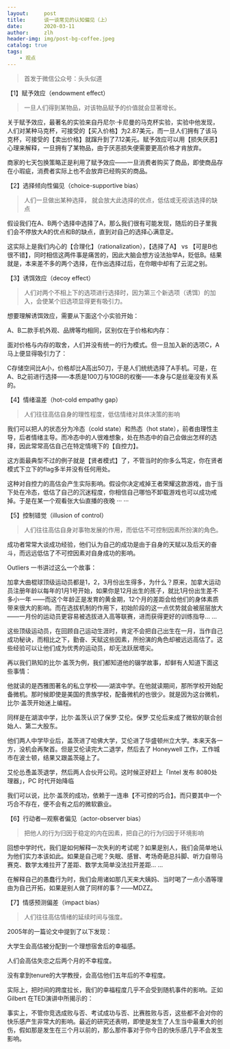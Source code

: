 ```yaml
---
layout:     post
title:      谈一谈常见的认知偏见（上）
date:       2020-03-11
author:     zlh
header-img: img/post-bg-coffee.jpeg
catalog: true
tags:
    - 观点
---
```


> 首发于微信公众号：头头似道

【1】赋予效应（endowment effect）

> 一旦人们得到某物品，对该物品赋予的价值就会显著增长。



关于赋予效应，最著名的实验来自丹尼尔·卡尼曼的马克杯实验，实验中他发现，人们对某种马克杯，可接受的【买入价格】为2.87美元，而一旦人们拥有了该马克杯，可接受的【卖出价格】就蹿升到了7.12美元。赋予效应可以用【损失厌恶】心理来解释，一旦拥有了某物品，由于厌恶损失便需要更高价格才肯放弃。



商家的七天包换策略正是利用了赋予效应——一旦消费者购买了商品，即使商品存在小瑕疵，消费者实际上也不会放弃已经购买的商品。



【2】选择倾向性偏见（choice-supportive bias）

> 人们一旦做出某种选择， 就会放大此选择的优点，低估或无视该选择的缺点





假设我们在A、B两个选择中选择了A，那么我们很有可能发现，随后的日子里我们会不停放大A的优点和B的缺点，直到对自己的选择心满意足。



这实际上是我们内心的【合理化】（rationalization），【选择了A】 vs 【可是B也很不错】，同时相信这两件事是痛苦的，因此大脑会想方设法抬举A，贬低B。结果就是，本来差不多的两个选择，在作出选择过后，在你眼中却有了云泥之别。





 【3】诱饵效应（decoy effect）

>人们对两个不相上下的选项进行选择时，因为第三个新选项（诱饵）的加入，会使某个旧选项显得更有吸引力。

想要理解诱饵效应，需要从下面这个小实验开始：



A、B二款手机外观、品牌等均相同，区别仅在于价格和内存：



面对价格与内存的取舍，人们并没有统一的行为模式。但一旦加入新的选项C，A马上便显得吸引力了：



C存储空间比A小，价格却比A高出50刀，于是人们统统选择了A手机。可是，在A、B之前进行选择——本质是100刀与10GB的权衡——本身与C是丝毫没有关系的。



【4】情绪温差（hot-cold empathy gap）

> 人们往往高估自身的理性程度，低估情绪对具体决策的影响





我们可以把人的状态分为冷态（cold state）和热态（hot state），前者由理性主导，后者情绪主导。而冷态中的人很难想象，处在热态中的自己会做出怎样的选择，因此常常高估自己在特定情境下的【自控力】。



这方面最典型不过的例子就是【贤者模式】了，不管当时的你多么笃定，你在贤者模式下立下的flag多半并没有任何用处。



这种对自控力的高估会产生实际影响。假设你决定戒掉王者荣耀这款游戏，由于当下处在冷态，低估了自己的沉迷程度，你相信自己哪怕不卸载游戏也可以成功戒掉。于是在某一个观看张大仙直播的夜晚 ··· ···



【5】控制错觉（illusion of control）

> 人们往往高估自身对事物发展的作用，而低估不可控制因素所扮演的角色。



成功者常常大谈成功经验，他们认为自己的成功是由于自身的天赋以及后天的奋斗，而远远低估了不可控因素对自身成功的影响。



Outliers 一书讲过这么一个故事：

加拿大曲棍球顶级运动员都是1，2，3月份出生得多，为什么？原来，加拿大运动员注册年龄以每年的1月1号开始，如果你是12月出生的孩子，就比1月份出生差不多小一年 ——而这个年龄正是发育的黄金期，12个月的差距会给他们的身体素质带来很大的影响。而在选拔机制的作用下，初始阶段的这一点优势就会被层层放大——一月份的运动员更容易被选拔进入高等联赛，进而获得更好的训练指导... ...

这些顶级运动员，在回顾自己运动生涯时，肯定不会把自己出生在一月，当作自己成功秘诀，而相比之下，勤奋、天赋这些因素，所扮演的角色却被远远高估了。这些经验可以让他们成为优秀的运动员，却无法跃居塔尖。



再以我们熟知的比尔·盖茨为例，我们都知道他的辍学故事，却鲜有人知道下面这些事情：

他就读的是西雅图著名的私立学校——湖滨中学。在他就读期间，那所学校开始配备微机。那时候即使是美国的贵族学校，配备微机的也很少。就是因为这台微机，比尔·盖茨开始迷上编程。

同样是在湖滨中学，比尔·盖茨认识了保罗·艾伦。保罗·艾伦后来成了微软的联合创始人、第二大股东。

他们两人中学毕业后，盖茨进了哈佛大学，艾伦进了华盛顿州立大学。本来天各一方，没机会再聚首。但是艾伦读完大二退学，然后去了 Honeywell 工作，工作城市在波士顿，结果又跟盖茨碰上了。

艾伦怂恿盖茨退学，然后两人合伙开公司。这时候正好赶上「Intel 发布 8080处理器」，PC 时代开始降临



我们可以说，比尔·盖茨的成功，依赖于一连串【不可控的巧合】。而只要其中一个巧合不存在，便不会有之后的微软霸业。



【6】行动者—观察者偏见（actor-observer bias）

> 把他人的行为归因于稳定的内在因素，把自己的行为归因于环境影响





回想中学时代，我们是如何解释一次失利的考试呢？如果是别人，我们会简单地认为他们实力本该如此。如果是自己呢？失眠、感冒、考场奇葩总抖脚、听力自带马赛克、数学太难拉开了差距、数学太简单没法拉开差距... ...



在解释自己的愚蠢行为时，我们会用诸如那几天来大姨妈、当时喝了一点小酒等理由为自己开拓，如果是别人做了同样的事？——MDZZ。



【7】情感预测偏差（impact bias）

> 人们往往高估情绪的延续时间与强度。

2005年的一篇论文中提到了以下发现：



大学生会高估被分配到一个理想宿舍后的幸福感。

人们会高估失恋之后两个月的不幸程度。

没有拿到tenure的大学教授，会高估他们五年后的不幸程度。



实际上，把时间的跨度拉长，我们的幸福程度几乎不会受到随机事件的影响。正如Gilbert 在TED演讲中所揭示的：

事实上，不管你竞选成败与否、考试成功与否、比赛胜败与否，这些都不会对你的快乐感产生非常大的影响。最近的研究还表明，即使是发生了人生当中最重大的创伤，假如那是发生在三个月以前的，那么那件事对于你今日的快乐感几乎不会发生影响。






